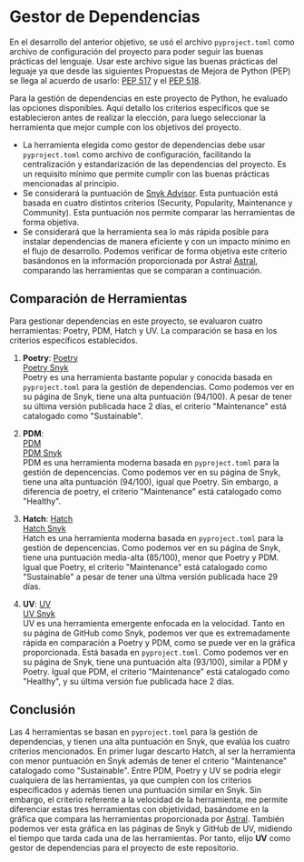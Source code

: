 # Gestor de Dependencias
En el desarrollo del anterior objetivo, se usó el archivo `pyproject.toml` como archivo de configuración del proyecto para poder seguir las buenas prácticas del lenguaje. Usar este archivo sigue las buenas prácticas del leguaje ya que desde las siguientes Propuestas de Mejora de Python (PEP) se llega al acuerdo de usarlo: [PEP 517](https://peps.python.org/pep-0517/) y el [PEP 518](https://peps.python.org/pep-0518/).

Para la gestión de dependencias en este proyecto de Python, he evaluado las opciones disponibles.  Aquí detallo los criterios específicos que se establecieron antes de realizar la elección, para luego seleccionar la herramienta que mejor cumple con los objetivos del proyecto.  

- La herramienta elegida como gestor de dependencias debe usar `pyproject.toml` como archivo de configuración, facilitando la centralización y estandarización de las dependencias del proyecto. Es un requisito mínimo que permite cumplir con las buenas prácticas mencionadas al principio.    
- Se considerará la puntuación de [Snyk Advisor](https://snyk.io/advisor/). Esta puntuación está basada en cuatro distintos criterios (Security, Popularity, Maintenance y Community). Esta puntuación nos permite comparar las herramientas de forma objetiva. 
- Se considerará que la herramienta sea lo más rápida posible para instalar dependencias de manera eficiente y con un impacto mínimo en el flujo de desarrollo. Podemos verificar de forma objetiva este criterio basándonos en la información proporcionada por Astral [Astral](https://astral.sh/blog/uv), comparando las herramientas que se comparan a continuación. 

## Comparación de Herramientas

Para gestionar dependencias en este proyecto, se evaluaron cuatro herramientas: Poetry, PDM, Hatch y UV. La comparación se basa en los criterios específicos establecidos.  

1. **Poetry**: 
   [Poetry](https://github.com/python-poetry/poetry)    
   [Poetry Snyk](https://snyk.io/advisor/python/poetry)  
   Poetry es una herramienta bastante popular y conocida basada en `pyproject.toml` para la gestión de dependencias. Como podemos ver en su página de Snyk, tiene una alta puntuación (94/100). A pesar de tener su última versión publicada hace 2 días, el criterio "Maintenance" está catalogado como "Sustainable". 

2. **PDM**:  
   [PDM](https://github.com/pdm-project/pdm)   
   [PDM Snyk](https://snyk.io/advisor/python/pdm)     
   PDM es una herramienta moderna basada en `pyproject.toml` para la gestión de depencencias. Como podemos ver en su página de Snyk, tiene una alta puntuación (94/100), igual que Poetry. Sin embargo, a diferencia de poetry, el criterio "Maintenance" está catalogado como "Healthy".

3. **Hatch**: 
   [Hatch](https://github.com/pypa/hatch)  
   [Hatch Snyk](https://snyk.io/advisor/python/hatch)  
   Hatch es una herramienta moderna basada en `pyproject.toml` para la gestión de depencencias. Como podemos ver en su página de Snyk, tiene una puntuación media-alta (85/100), menor que Poetry y PDM. Igual que Poetry, el criterio "Maintenance" está catalogado como "Sustainable" a pesar de tener una últma versión publicada hace 29 días. 

4. **UV**: 
   [UV](https://github.com/astral-sh/uv)   
   [UV Snyk](https://snyk.io/advisor/python/uv)  
   UV es una herramienta emergente enfocada en la velocidad. Tanto en su página de GitHub como Snyk, podemos ver que es extremadamente rápida en comparación a Poetry y PDM, como se puede ver en la gráfica proporcionada. Está basada en `pyproject.toml`. Como podemos ver en su página de Snyk, tiene una puntuación alta (93/100), similar a PDM y Poetry. Igual que PDM, el criterio "Maintenance" está catalogado como "Healthy", y su última versión fue publicada hace 2 días. 

## Conclusión

Las 4 herramientas se basan en `pyproject.toml` para la gestión de dependencias, y tienen una alta puntuación en Snyk, que evalúa los cuatro criterios mencionados. En primer lugar descarto Hatch, al ser la herramienta con menor puntuación en Snyk además de tener el criterio "Maintenance" catalogado como "Sustainable". Entre PDM, Poetry y UV se podría elegir cualquiera de las herramientas, ya que cumplen con los criterios especificados y además tienen una puntuación similar en Snyk. Sin embargo, el criterio referente a la velocidad de la herramienta, me permite diferenciar estas tres herramientas con objetividad, basándome en la gráfica que compara las herramientas proporcionada por [Astral](https://astral.sh/blog/uv). También podemos ver esta gráfica en las páginas de Snyk y GitHub de UV, midiendo el tiempo que tarda cada una de las herramientas. Por tanto, elijo **UV** como gestor de dependencias para el proyecto de este repositorio. 
